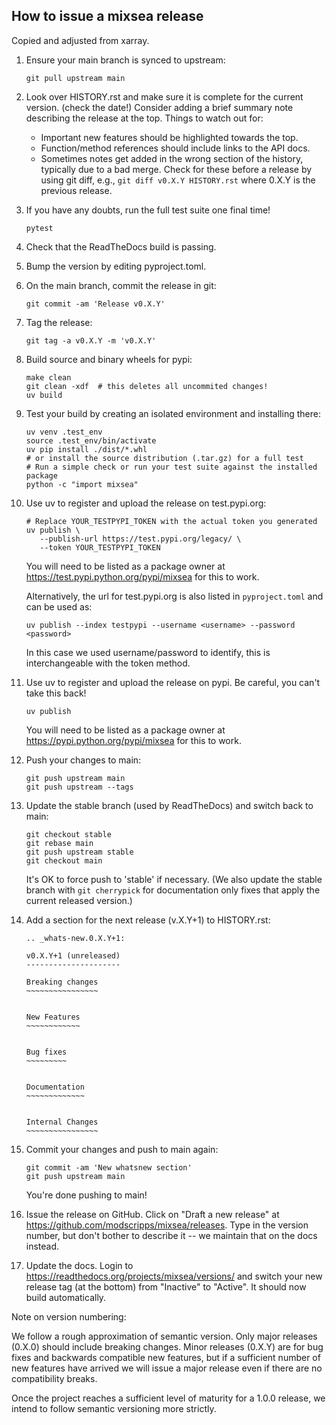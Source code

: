 How to issue a mixsea release
-----------------------------
Copied and adjusted from xarray.

1. Ensure your main branch is synced to upstream:
     ```
     git pull upstream main
     ```
2. Look over HISTORY.rst and make sure it is complete for the current version.
    (check the date!) Consider adding a brief summary note describing the
    release at the top.
    Things to watch out for:
    - Important new features should be highlighted towards the top.
    - Function/method references should include links to the API docs.
    - Sometimes notes get added in the wrong section of the history, typically
      due to a bad merge. Check for these before a release by using git diff,
      e.g., `git diff v0.X.Y HISTORY.rst` where 0.X.Y is the previous
      release.
3. If you have any doubts, run the full test suite one final time!
     ```
     pytest
     ```
4. Check that the ReadTheDocs build is passing.
5. Bump the version by editing pyproject.toml.
6. On the main branch, commit the release in git:
     ```
     git commit -am 'Release v0.X.Y'
     ```
7. Tag the release:
     ```
     git tag -a v0.X.Y -m 'v0.X.Y'
     ```
8. Build source and binary wheels for pypi:
     ```
     make clean
     git clean -xdf  # this deletes all uncommited changes!
     uv build
     ```
9. Test your build by creating an isolated environment and installing there:
    ```
    uv venv .test_env
    source .test_env/bin/activate
    uv pip install ./dist/*.whl
    # or install the source distribution (.tar.gz) for a full test
    # Run a simple check or run your test suite against the installed package
    python -c "import mixsea"
    ```
10. Use uv to register and upload the release on test.pypi.org:
     ```
     # Replace YOUR_TESTPYPI_TOKEN with the actual token you generated
     uv publish \
        --publish-url https://test.pypi.org/legacy/ \
        --token YOUR_TESTPYPI_TOKEN
     ```
    You will need to be listed as a package owner at
    https://test.pypi.python.org/pypi/mixsea for this to work.

    Alternatively, the url for test.pypi.org is also listed in `pyproject.toml`
    and can be used as:
    ```
    uv publish --index testpypi --username <username> --password <password>
    ```
    In this case we used username/password to identify, this is interchangeable
    with the token method.

11. Use uv to register and upload the release on pypi. Be careful, you can't
    take this back!
     ```
     uv publish
     ```
    You will need to be listed as a package owner at
    https://pypi.python.org/pypi/mixsea for this to work.
12. Push your changes to main:
     ```
     git push upstream main
     git push upstream --tags
     ```
13. Update the stable branch (used by ReadTheDocs) and switch back to main:
     ```
     git checkout stable
     git rebase main
     git push upstream stable
     git checkout main
     ```
    It's OK to force push to 'stable' if necessary. (We also update the stable
    branch with `git cherrypick` for documentation only fixes that apply the
    current released version.)
14. Add a section for the next release (v.X.Y+1) to HISTORY.rst:
     ```
     .. _whats-new.0.X.Y+1:

     v0.X.Y+1 (unreleased)
     ---------------------

     Breaking changes
     ~~~~~~~~~~~~~~~~


     New Features
     ~~~~~~~~~~~~


     Bug fixes
     ~~~~~~~~~


     Documentation
     ~~~~~~~~~~~~~


     Internal Changes
     ~~~~~~~~~~~~~~~~
     ```
15. Commit your changes and push to main again:
      ```
      git commit -am 'New whatsnew section'
      git push upstream main
      ```
    You're done pushing to main!
16. Issue the release on GitHub. Click on "Draft a new release" at
    https://github.com/modscripps/mixsea/releases. Type in the version number, but
    don't bother to describe it -- we maintain that on the docs instead.
17. Update the docs. Login to https://readthedocs.org/projects/mixsea/versions/
    and switch your new release tag (at the bottom) from "Inactive" to "Active".
    It should now build automatically.

Note on version numbering:

We follow a rough approximation of semantic version. Only major releases (0.X.0)
should include breaking changes. Minor releases (0.X.Y) are for bug fixes and
backwards compatible new features, but if a sufficient number of new features
have arrived we will issue a major release even if there are no compatibility
breaks.

Once the project reaches a sufficient level of maturity for a 1.0.0 release, we
intend to follow semantic versioning more strictly.
